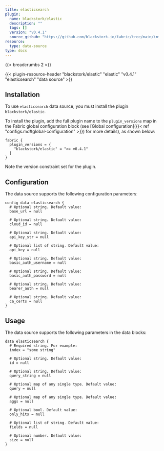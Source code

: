 ```yaml
---
title: elasticsearch
plugin:
  name: blackstork/elastic
  description: ""
  tags: []
  version: "v0.4.1"
  source_github: "https://github.com/blackstork-io/fabric/tree/main/internal/elastic/"
resource:
  type: data-source
type: docs
---
```


{{< breadcrumbs 2 >}}

{{< plugin-resource-header "blackstork/elastic" "elastic" "v0.4.1" "elasticsearch" "data source" >}}

## Installation

To use `elasticsearch` data source, you must install the plugin `blackstork/elastic`.

To install the plugin, add the full plugin name to the `plugin_versions` map in the Fabric global configuration block (see [Global configuration]({{< ref "configs.md#global-configuration" >}}) for more details), as shown below:

```hcl
fabric {
  plugin_versions = {
    "blackstork/elastic" = ">= v0.4.1"
  }
}
```

Note the version constraint set for the plugin.

## Configuration

The data source supports the following configuration parameters:

```hcl
config data elasticsearch {
  # Optional string. Default value:
  base_url = null

  # Optional string. Default value:
  cloud_id = null

  # Optional string. Default value:
  api_key_str = null

  # Optional list of string. Default value:
  api_key = null

  # Optional string. Default value:
  basic_auth_username = null

  # Optional string. Default value:
  basic_auth_password = null

  # Optional string. Default value:
  bearer_auth = null

  # Optional string. Default value:
  ca_certs = null
}
```

## Usage

The data source supports the following parameters in the data blocks:

```hcl
data elasticsearch {
  # Required string. For example:
  index = "some string"

  # Optional string. Default value:
  id = null

  # Optional string. Default value:
  query_string = null

  # Optional map of any single type. Default value:
  query = null

  # Optional map of any single type. Default value:
  aggs = null

  # Optional bool. Default value:
  only_hits = null

  # Optional list of string. Default value:
  fields = null

  # Optional number. Default value:
  size = null
}
```
